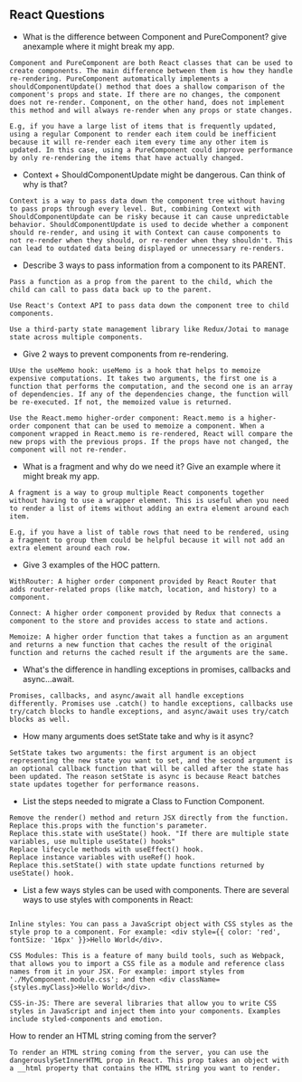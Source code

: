 ## React Questions

-  What is the difference between Component and PureComponent? give anexample where it might break my app.  
  ```
Component and PureComponent are both React classes that can be used to create components. The main difference between them is how they handle re-rendering. PureComponent automatically implements a shouldComponentUpdate() method that does a shallow comparison of the component's props and state. If there are no changes, the component does not re-render. Component, on the other hand, does not implement this method and will always re-render when any props or state changes.

E.g, if you have a large list of items that is frequently updated, using a regular Component to render each item could be inefficient because it will re-render each item every time any other item is updated. In this case, using a PureComponent could improve performance by only re-rendering the items that have actually changed.
```

- Context + ShouldComponentUpdate might be dangerous. Can think of why is that?
```
Context is a way to pass data down the component tree without having to pass props through every level. But, combining Context with ShouldComponentUpdate can be risky because it can cause unpredictable behavior. ShouldComponentUpdate is used to decide whether a component should re-render, and using it with Context can cause components to not re-render when they should, or re-render when they shouldn't. This can lead to outdated data being displayed or unnecessary re-renders.
```

- Describe 3 ways to pass information from a component to its PARENT.
```
Pass a function as a prop from the parent to the child, which the child can call to pass data back up to the parent.

Use React's Context API to pass data down the component tree to child components.

Use a third-party state management library like Redux/Jotai to manage state across multiple components.
```
- Give 2 ways to prevent components from re-rendering.
```
UUse the useMemo hook: useMemo is a hook that helps to memoize expensive computations. It takes two arguments, the first one is a function that performs the computation, and the second one is an array of dependencies. If any of the dependencies change, the function will be re-executed. If not, the memoized value is returned. 

Use the React.memo higher-order component: React.memo is a higher-order component that can be used to memoize a component. When a component wrapped in React.memo is re-rendered, React will compare the new props with the previous props. If the props have not changed, the component will not re-render.
```
- What is a fragment and why do we need it? Give an example where it might break my app.

```
A fragment is a way to group multiple React components together without having to use a wrapper element. This is useful when you need to render a list of items without adding an extra element around each item.

E.g, if you have a list of table rows that need to be rendered, using a fragment to group them could be helpful because it will not add an extra element around each row. 
```
- Give 3 examples of the HOC pattern.

```
WithRouter: A higher order component provided by React Router that adds router-related props (like match, location, and history) to a component.

Connect: A higher order component provided by Redux that connects a component to the store and provides access to state and actions.

Memoize: A higher order function that takes a function as an argument and returns a new function that caches the result of the original function and returns the cached result if the arguments are the same.
```
-  What's the difference in handling exceptions in promises, callbacks and
async...await.
```
Promises, callbacks, and async/await all handle exceptions differently. Promises use .catch() to handle exceptions, callbacks use try/catch blocks to handle exceptions, and async/await uses try/catch blocks as well.
```
- How many arguments does setState take and why is it async?
```
SetState takes two arguments: the first argument is an object representing the new state you want to set, and the second argument is an optional callback function that will be called after the state has been updated. The reason setState is async is because React batches state updates together for performance reasons.
```

- List the steps needed to migrate a Class to Function Component.
```
Remove the render() method and return JSX directly from the function.
Replace this.props with the function's parameter.
Replace this.state with useState() hook. "If there are multiple state variables, use multiple useState() hooks"
Replace lifecycle methods with useEffect() hook.
Replace instance variables with useRef() hook.
Replace this.setState() with state update functions returned by useState() hook.
```
-  List a few ways styles can be used with components.
There are several ways to use styles with components in React:
```

Inline styles: You can pass a JavaScript object with CSS styles as the style prop to a component. For example: <div style={{ color: 'red', fontSize: '16px' }}>Hello World</div>.

CSS Modules: This is a feature of many build tools, such as Webpack, that allows you to import a CSS file as a module and reference class names from it in your JSX. For example: import styles from './MyComponent.module.css'; and then <div className={styles.myClass}>Hello World</div>.

CSS-in-JS: There are several libraries that allow you to write CSS styles in JavaScript and inject them into your components. Examples include styled-components and emotion.
```
 How to render an HTML string coming from the server?
 ```
 To render an HTML string coming from the server, you can use the dangerouslySetInnerHTML prop in React. This prop takes an object with a __html property that contains the HTML string you want to render.
 ```
